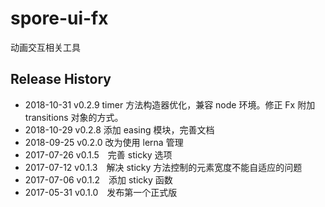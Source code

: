 # spore-ui-fx

动画交互相关工具

## Release History

* 2018-10-31 v0.2.9 timer 方法构造器优化，兼容 node 环境。修正 Fx 附加 transitions 对象的方式。
* 2018-10-29 v0.2.8 添加 easing 模块，完善文档
* 2018-09-25 v0.2.0 改为使用 lerna 管理
* 2017-07-26 v0.1.5 完善 sticky 选项
* 2017-07-12 v0.1.3 解决 sticky 方法控制的元素宽度不能自适应的问题
* 2017-07-06 v0.1.2 添加 sticky 函数
* 2017-05-31 v0.1.0 发布第一个正式版
